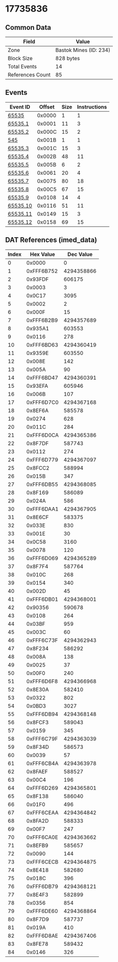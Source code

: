 # 17735836

## Common Data

| Field            | Value                  |
|------------------|------------------------|
| Zone             | Bastok Mines (ID: 234) |
| Block Size       | 828 bytes              |
| Total Events     | 14                     |
| References Count | 85                     |

## Events

| Event ID                  | Offset   |   Size |   Instructions |
|---------------------------|----------|--------|----------------|
| [65535](./65535.md)       | 0x0000   |      1 |              1 |
| [65535.1](./65535.1.md)   | 0x0001   |     11 |              3 |
| [65535.2](./65535.2.md)   | 0x000C   |     15 |              2 |
| [545](./545.md)           | 0x001B   |      1 |              1 |
| [65535.3](./65535.3.md)   | 0x001C   |     15 |              3 |
| [65535.4](./65535.4.md)   | 0x002B   |     48 |             11 |
| [65535.5](./65535.5.md)   | 0x005B   |      6 |              2 |
| [65535.6](./65535.6.md)   | 0x0061   |     20 |              4 |
| [65535.7](./65535.7.md)   | 0x0075   |     80 |             18 |
| [65535.8](./65535.8.md)   | 0x00C5   |     67 |             15 |
| [65535.9](./65535.9.md)   | 0x0108   |     14 |              4 |
| [65535.10](./65535.10.md) | 0x0116   |     51 |             11 |
| [65535.11](./65535.11.md) | 0x0149   |     15 |              3 |
| [65535.12](./65535.12.md) | 0x0158   |     69 |             15 |

## DAT References (imed_data)

|   Index | Hex Value   |   Dec Value |
|---------|-------------|-------------|
|       0 | 0x0000      |           0 |
|       1 | 0xFFF6B752  |  4294358866 |
|       2 | 0x93FDF     |      606175 |
|       3 | 0x0003      |           3 |
|       4 | 0x0C17      |        3095 |
|       5 | 0x0002      |           2 |
|       6 | 0x000F      |          15 |
|       7 | 0xFFF6B2B9  |  4294357689 |
|       8 | 0x935A1     |      603553 |
|       9 | 0x0116      |         278 |
|      10 | 0xFFF6BD63  |  4294360419 |
|      11 | 0x9359E     |      603550 |
|      12 | 0x008E      |         142 |
|      13 | 0x005A      |          90 |
|      14 | 0xFFF6BD47  |  4294360391 |
|      15 | 0x93EFA     |      605946 |
|      16 | 0x006B      |         107 |
|      17 | 0xFFF6D7C0  |  4294367168 |
|      18 | 0x8EF6A     |      585578 |
|      19 | 0x0274      |         628 |
|      20 | 0x011C      |         284 |
|      21 | 0xFFF6D0CA  |  4294365386 |
|      22 | 0x8F7DF     |      587743 |
|      23 | 0x0112      |         274 |
|      24 | 0xFFF6D779  |  4294367097 |
|      25 | 0x8FCC2     |      588994 |
|      26 | 0x015B      |         347 |
|      27 | 0xFFF6DB55  |  4294368085 |
|      28 | 0x8F169     |      586089 |
|      29 | 0x024A      |         586 |
|      30 | 0xFFF6DAA1  |  4294367905 |
|      31 | 0x8E6CF     |      583375 |
|      32 | 0x033E      |         830 |
|      33 | 0x001E      |          30 |
|      34 | 0x0C58      |        3160 |
|      35 | 0x0078      |         120 |
|      36 | 0xFFF6D069  |  4294365289 |
|      37 | 0x8F7F4     |      587764 |
|      38 | 0x010C      |         268 |
|      39 | 0x0154      |         340 |
|      40 | 0x002D      |          45 |
|      41 | 0xFFF6DB01  |  4294368001 |
|      42 | 0x90356     |      590678 |
|      43 | 0x0108      |         264 |
|      44 | 0x03BF      |         959 |
|      45 | 0x003C      |          60 |
|      46 | 0xFFF6C73F  |  4294362943 |
|      47 | 0x8F234     |      586292 |
|      48 | 0x008A      |         138 |
|      49 | 0x0025      |          37 |
|      50 | 0x00F0      |         240 |
|      51 | 0xFFF6D6F8  |  4294366968 |
|      52 | 0x8E30A     |      582410 |
|      53 | 0x0322      |         802 |
|      54 | 0x0BD3      |        3027 |
|      55 | 0xFFF6DB94  |  4294368148 |
|      56 | 0x8FCF3     |      589043 |
|      57 | 0x0159      |         345 |
|      58 | 0xFFF6C79F  |  4294363039 |
|      59 | 0x8F34D     |      586573 |
|      60 | 0x0039      |          57 |
|      61 | 0xFFF6CB4A  |  4294363978 |
|      62 | 0x8FAEF     |      588527 |
|      63 | 0x00C4      |         196 |
|      64 | 0xFFF6D269  |  4294365801 |
|      65 | 0x8F138     |      586040 |
|      66 | 0x01F0      |         496 |
|      67 | 0xFFF6CEAA  |  4294364842 |
|      68 | 0x8FA2D     |      588333 |
|      69 | 0x00F7      |         247 |
|      70 | 0xFFF6CA0E  |  4294363662 |
|      71 | 0x8EFB9     |      585657 |
|      72 | 0x0090      |         144 |
|      73 | 0xFFF6CECB  |  4294364875 |
|      74 | 0x8E418     |      582680 |
|      75 | 0x018C      |         396 |
|      76 | 0xFFF6DB79  |  4294368121 |
|      77 | 0x8E4F3     |      582899 |
|      78 | 0x0356      |         854 |
|      79 | 0xFFF6DE60  |  4294368864 |
|      80 | 0x8F7D9     |      587737 |
|      81 | 0x019A      |         410 |
|      82 | 0xFFF6D8AE  |  4294367406 |
|      83 | 0x8FE78     |      589432 |
|      84 | 0x0146      |         326 |
